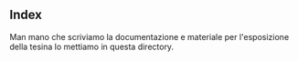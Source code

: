 Index
-----

Man mano che scriviamo la documentazione e materiale per l'esposizione della tesina lo mettiamo in questa directory.
